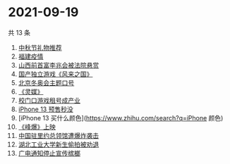 # 2021-09-19

共 13 条

<!-- BEGIN -->
<!-- 最后更新时间 Sun Sep 19 2021 06:06:02 GMT+0800 (China Standard Time) -->

1. [中秋节礼物推荐](https://www.zhihu.com/search?q=中秋节礼物)
1. [福建疫情](https://www.zhihu.com/search?q=福建疫情)
1. [山西前首富李兆会被法院悬赏](https://www.zhihu.com/search?q=李兆会)
1. [国产独立游戏《风来之国》](https://www.zhihu.com/search?q=风来之国)
1. [北京冬奥会主题口号](https://www.zhihu.com/search?q=北京冬奥会)
1. [《灵媒》](https://www.zhihu.com/search?q=灵媒)
1. [校门口游戏租号成产业](https://www.zhihu.com/search?q=租号)
1. [iPhone 13 预售秒没](https://www.zhihu.com/search?q=iPhone13)
1. [iPhone 13 买什么颜色](https://www.zhihu.com/search?q=iPhone 颜色)
1. [《峰爆》上映](https://www.zhihu.com/search?q=峰爆)
1. [中国驻里约总领馆遭爆炸袭击](https://www.zhihu.com/search?q=里约总领馆)
1. [湖北工业大学新生偷拍被劝退](https://www.zhihu.com/search?q=湖北工业大学)
1. [广电通知停止宣传槟榔](https://www.zhihu.com/search?q=槟榔)

<!-- END -->
